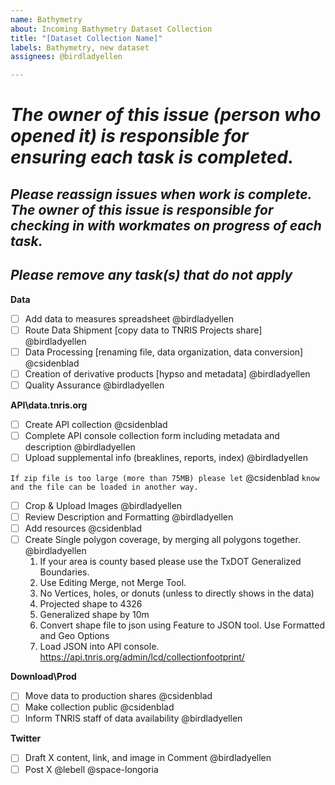 ```yaml
---
name: Bathymetry
about: Incoming Bathymetry Dataset Collection
title: "[Dataset Collection Name]"
labels: Bathymetry, new dataset
assignees: @birdladyellen

---
```


# ***The owner of this issue (person who opened it) is responsible for ensuring each task is completed.***
## ***Please reassign issues when work is complete. The owner of this issue is responsible for checking in with workmates on progress of each task.***
## ***Please remove any task(s) that do not apply***

**Data**
- [ ] Add data to measures spreadsheet @birdladyellen
- [ ] Route Data Shipment [copy data to TNRIS Projects share] @birdladyellen
- [ ] Data Processing [renaming file, data organization, data conversion]  @csidenblad 
- [ ] Creation of derivative products [hypso and metadata] @birdladyellen
- [ ] Quality Assurance @birdladyellen

**API\data.tnris.org**
- [ ] Create API collection @csidenblad
- [ ] Complete API console collection form including metadata and description @birdladyellen 
- [ ] Upload supplemental info (breaklines, reports, index) @birdladyellen

`If zip file is too large (more than 75MB) please let` @csidenblad `know and the file can be loaded in another way.`
- [ ] Crop & Upload Images @birdladyellen
- [ ] Review Description and Formatting @birdladyellen
- [ ] Add resources  @csidenblad 
- [ ] Create Single polygon coverage, by merging all polygons together. @birdladyellen
	1. If your area is county based please use the TxDOT Generalized Boundaries.
	2. Use Editing Merge, not Merge Tool.    
	3. No Vertices, holes, or donuts (unless to directly shows in the data)
	4. Projected shape to 4326
	5. Generalized shape by 10m
	6. Convert shape file to json using Feature to JSON tool. Use Formatted and Geo Options
	7. Load JSON into API console. https://api.tnris.org/admin/lcd/collectionfootprint/

**Download\Prod**
- [ ] Move data to production shares @csidenblad
- [ ] Make collection public  @csidenblad
- [ ] Inform TNRIS staff of data availability @birdladyellen

**Twitter**
- [ ] Draft X content, link, and image in Comment @birdladyellen
- [ ] Post X @lebell @space-longoria
